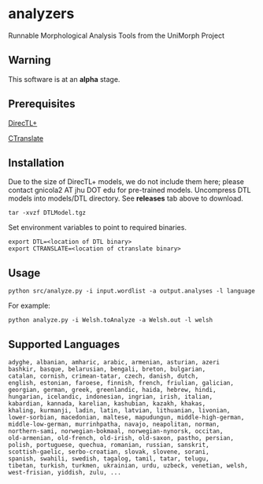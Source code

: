 # analyzers
Runnable Morphological Analysis Tools from the UniMorph Project

## Warning

This software is at an **alpha** stage. 

## Prerequisites

[DirecTL+](https://github.com/GarrettNicolai/DTL)

[CTranslate](https://github.com/OpenNMT/CTranslate)



## Installation
Due to the size of DirecTL+ models, we do not include them here; please contact gnicola2 AT jhu DOT edu for pre-trained models.
Uncompress DTL models into models/DTL directory. See **releases** tab above to download.

```
tar -xvzf DTLModel.tgz
```

Set environment variables to point to required binaries.

```
export DTL=<location of DTL binary>
export CTRANSLATE=<location of ctranslate binary>
```

## Usage

```
python src/analyze.py -i input.wordlist -a output.analyses -l language
```

For example:

```
python analyze.py -i Welsh.toAnalyze -a Welsh.out -l welsh
```


## Supported Languages

```
adyghe, albanian, amharic, arabic, armenian, asturian, azeri
bashkir, basque, belarusian, bengali, breton, bulgarian, 
catalan, cornish, crimean-tatar, czech, danish, dutch,
english, estonian, faroese, finnish, french, friulian, galician,
georgian, german, greek, greenlandic, haida, hebrew, hindi, 
hungarian, icelandic, indonesian, ingrian, irish, italian, 
kabardian, kannada, karelian, kashubian, kazakh, khakas,
khaling, kurmanji, ladin, latin, latvian, lithuanian, livonian, 
lower-sorbian, macedonian, maltese, mapudungun, middle-high-german,
middle-low-german, murrinhpatha, navajo, neapolitan, norman,
northern-sami, norwegian-bokmaal, norwegian-nynorsk, occitan,
old-armenian, old-french, old-irish, old-saxon, pastho, persian,
polish, portuguese, quechua, romanian, russian, sanskrit, 
scottish-gaelic, serbo-croatian, slovak, slovene, sorani,
spanish, swahili, swedish, tagalog, tamil, tatar, telugu, 
tibetan, turkish, turkmen, ukrainian, urdu, uzbeck, venetian, welsh, 
west-frisian, yiddish, zulu, ...
```
